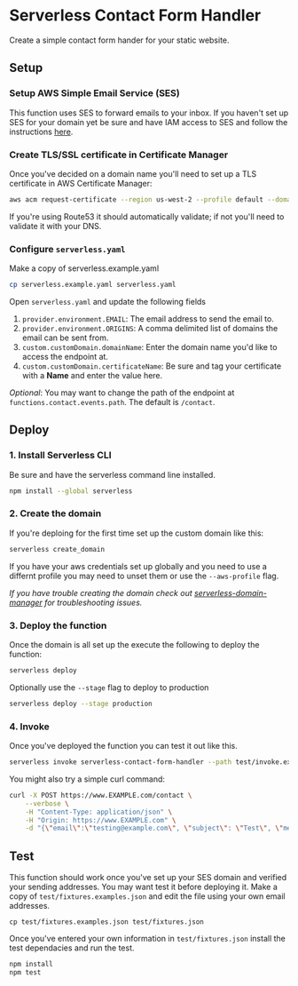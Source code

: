 # Serverless Contact Form Handler

Create a simple contact form hander for your static website.

## Setup

### Setup AWS Simple Email Service (SES)

This function uses SES to forward emails to your inbox. If you haven't set up SES for your domain yet be sure and have IAM access to SES and follow the instructions [here](https://docs.aws.amazon.com/ses/latest/DeveloperGuide/send-email-set-up.html).

### Create TLS/SSL certificate in Certificate Manager

Once you've decided on a domain name you'll need to set up a TLS certificate in AWS Certificate Manager:

```bash
aws acm request-certificate --region us-west-2 --profile default --domain-name contact.example.com --validation-method DNS
```

If you're using Route53 it should automatically validate; if not you'll need to validate it with your DNS.

### Configure `serverless.yaml`

Make a copy of serverless.example.yaml

```bash
cp serverless.example.yaml serverless.yaml
```

Open `serverless.yaml` and update the following fields

1. `provider.environment.EMAIL`: The email address to send the email to.
1. `provider.environment.ORIGINS`: A comma delimited list of domains the email can be sent from.
1. `custom.customDomain.domainName`: Enter the domain name you'd like to access the endpoint at.
1. `custom.customDomain.certificateName`: Be sure and tag your certificate with a **Name** and enter the value here.

*Optional*: You may want to change the path of the endpoint at `functions.contact.events.path`. The default is `/contact`.

## Deploy

### 1. Install Serverless CLI
Be sure and have the serverless command line installed.

```bash
npm install --global serverless
```

### 2. Create the domain

If you're deploing for the first time set up the custom domain like this:

```bash
serverless create_domain
```

If you have your aws credentials set up globally and you need to use a differnt profile you may need to unset them or use the `--aws-profile` flag.

*If you have trouble creating the domain check out [serverless-domain-manager](https://github.com/amplify-education/serverless-domain-manager) for troubleshooting issues.*

### 3. Deploy the function
Once the domain is all set up the execute the following to deploy the function:

```bash
serverless deploy
```

Optionally use the `--stage` flag to deploy to production

```bash
serverless deploy --stage production
```

### 4. Invoke

Once you've deployed the function you can test it out like this.

```bash
serverless invoke serverless-contact-form-handler --path test/invoke.example.json
```

You might also try a simple curl command:

```bash
curl -X POST https://www.EXAMPLE.com/contact \
	--verbose \
	-H "Content-Type: application/json" \
	-H "Origin: https://www.EXAMPLE.com" \
	-d "{\"email\":\"testing@example.com\", \"subject\": \"Test\", \"message\":\"curl test...\"}"
```

## Test

This function should work once you've set up your SES domain and verified your sending addresses. You may want test it before deploying it. Make a copy of `test/fixtures.examples.json` and edit the file using your own email addresses.

```
cp test/fixtures.examples.json test/fixtures.json
```

Once you've entered your own information in `test/fixtures.json` install the test dependacies and run the test.

```bash
npm install
npm test
```
